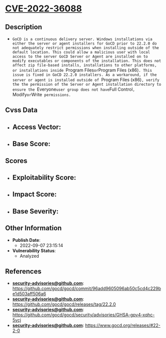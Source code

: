 
# [CVE-2022-36088](https://cve.mitre.org/cgi-bin/cvename.cgi?name=CVE-2022-36088)

## Description

- `GoCD is a continuous delivery server. Windows installations via either the server or agent installers for GoCD prior to 22.2.0 do not adequately restrict permissions when installing outside of the default location. This could allow a malicious user with local access to the server GoCD Server or Agent are installed on to modify executables or components of the installation. This does not affect zip file-based installs, installations to other platforms, or installations inside `Program Files` or `Program Files (x86)`. This issue is fixed in GoCD 22.2.0 installers. As a workaround, if the server or agent is installed outside of `Program Files (x86)`, verify the the permission of the Server or Agent installation directory to ensure the `Everyone` user group does not have `Full Control`, `Modify` or `Write` permissions.`

## Cvss Data

- **Access Vector**:
  - 
- **Base Score**:
  - 

## Scores

- **Exploitability Score**:
  - 
- **Impact Score**:
  - 
- **Base Severity**:
  - 

## Other Information

- **Publish Date**:
  - 2022-09-07 23:15:14
- **Vulnerability Status**:
  - Analyzed

## References

- **security-advisories@github.com**: https://github.com/gocd/gocd/commit/96add9605096ab50c5cd4c229be1d503aff506a6
- **security-advisories@github.com**: https://github.com/gocd/gocd/releases/tag/22.2.0
- **security-advisories@github.com**: https://github.com/gocd/gocd/security/advisories/GHSA-gpv4-xqhc-5vcj
- **security-advisories@github.com**: https://www.gocd.org/releases/#22-2-0
